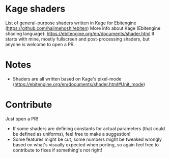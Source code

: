# Kage shaders

List of general-purpose shaders written in Kage for Ebitengine (https://github.com/hajimehoshi/ebiten)
More info about Kage (Ebitengine shading language): https://ebitengine.org/en/documents/shader.html
It starts with mine, mostly fullscreen and post-processing shaders, but anyone is welcome to open a PR.

# Notes

- Shaders are all written based on Kage's pixel-mode (https://ebitengine.org/en/documents/shader.html#Unit_mode)

# Contribute

Just open a PR!

- If some shaders are defining constants for actual parameters (that could be defined as uniforms), feel free to make a suggestion!
- Some features might be cut, some numbers might be tweaked wrongly based on what's visually expected when porting, so again feel free to contribute to fixes if something's not right!